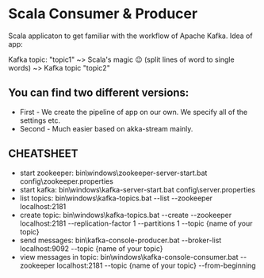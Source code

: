 # Scala Consumer & Producer 
Scala applicaton to get familiar with the workflow of Apache Kafka. Idea of app:

Kafka topic: "topic1" ~> Scala's magic :wink: (split lines of word to single words) ~> Kafka topic "topic2" 

## You can find two different versions: 

* First - We create the pipeline of app on our own. We specify all of the settings etc.
* Second - Much easier based on akka-stream mainly.


## CHEATSHEET

* start zookeeper: bin\windows\zookeeper-server-start.bat config\zookeeper.properties
* start kafka: bin\windows\kafka-server-start.bat config\server.properties
* list topics: bin\windows\kafka-topics.bat --list --zookeeper localhost:2181
* create topic: bin\windows\kafka-topics.bat --create --zookeeper localhost:2181 --replication-factor 1 --partitions 1 --topic {name of your topic}
* send messages: bin\kafka-console-producer.bat --broker-list localhost:9092 --topic {name of your topic}
* view messages in topic: bin\windows\kafka-console-consumer.bat --zookeeper localhost:2181 --topic {name of your topic} --from-beginning

